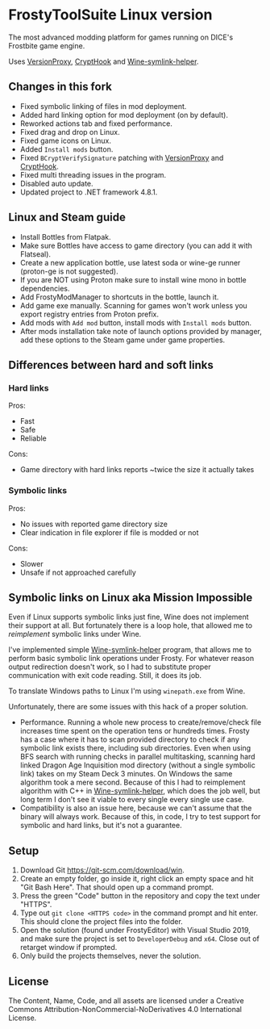 # FrostyToolSuite Linux version
The most advanced modding platform for games running on DICE's Frostbite game engine.

Uses [VersionProxy](https://github.com/maniman303/frosty-version-proxy), [CryptHook](https://github.com/maniman303/CryptHook) and [Wine-symlink-helper](https://github.com/maniman303/wine-symlink-helper).

## Changes in this fork

- Fixed symbolic linking of files in mod deployment.
- Added hard linking option for mod deployment (on by default).
- Reworked actions tab and fixed performance.
- Fixed drag and drop on Linux.
- Fixed game icons on Linux.
- Added `Install mods` button.
- Fixed `BCryptVerifySignature` patching with [VersionProxy](https://github.com/maniman303/frosty-version-proxy) and [CryptHook](https://github.com/maniman303/CryptHook).
- Fixed multi threading issues in the program.
- Disabled auto update.
- Updated project to .NET framework 4.8.1.

## Linux and Steam guide

- Install Bottles from Flatpak.
- Make sure Bottles have access to game directory (you can add it with Flatseal).
- Create a new application bottle, use latest soda or wine-ge runner (proton-ge is not suggested).
- If you are NOT using Proton make sure to install wine mono in bottle dependencies.
- Add FrostyModManager to shortcuts in the bottle, launch it.
- Add game exe manually. Scanning for games won't work unless you export registry entries from Proton prefix.
- Add mods with `Add mod` button, install mods with `Install mods` button.
- After mods installation take note of launch options provided by manager, add these options to the Steam game under game properties.

## Differences between hard and soft links

### Hard links
Pros:
- Fast
- Safe
- Reliable

Cons:
- Game directory with hard links reports ~twice the size it actually takes

### Symbolic links
Pros:
- No issues with reported game directory size
- Clear indication in file explorer if file is modded or not

Cons:
- Slower
- Unsafe if not approached carefully

## Symbolic links on Linux aka Mission Impossible

Even if Linux supports symbolic links just fine, Wine does not implement their support at all. But fortunately there is a loop hole, that allowed me to *reimplement* symbolic links under Wine.

I've implemented simple [Wine-symlink-helper](https://github.com/maniman303/wine-symlink-helper) program, that allows me to perform basic symbolic link operations under Frosty. For whatever reason output redirection doesn't work, so I had to substitute proper communication with exit code reading. Still, it does its job.

To translate Windows paths to Linux I'm using `winepath.exe` from Wine.

Unfortunately, there are some issues with this hack of a proper solution.
- Performance. Running a whole new process to create/remove/check file increases time spent on the operation tens or hundreds times. Frosty has a case where it has to scan provided directory to check if any symbolic link exists there, including sub directories. Even when using BFS search with running checks in parallel multitasking, scanning hard linked Dragon Age Inquisition mod directory (without a single symbolic link) takes on my Steam Deck 3 minutes. On Windows the same algorithm took a mere second. Because of this I had to reimplement algorithm with C++ in [Wine-symlink-helper](https://github.com/maniman303/wine-symlink-helper), which does the job well, but long term I don't see it viable to every single every single use case.
- Compatibility is also an issue here, because we can't assume that the binary will always work. Because of this, in code, I try to test support for symbolic and hard links, but it's not a guarantee.

## Setup

1. Download Git https://git-scm.com/download/win.
2. Create an empty folder, go inside it, right click an empty space and hit "Git Bash Here". That should open up a command prompt.
3. Press the green "Code" button in the repository and copy the text under "HTTPS".
4. Type out ``git clone <HTTPS code>`` in the command prompt and hit enter. This should clone the project files into the folder.
5. Open the solution (found under FrostyEditor) with Visual Studio 2019, and make sure the project is set to ``DeveloperDebug`` and ``x64``. Close out of retarget window if prompted.
6. Only build the projects themselves, never the solution.

## License
The Content, Name, Code, and all assets are licensed under a Creative Commons Attribution-NonCommercial-NoDerivatives 4.0 International License.
